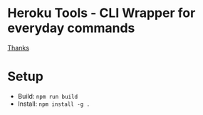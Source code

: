 # Heroku Tools - CLI Wrapper for everyday commands

[Thanks](https://blog.logrocket.com/building-typescript-cli-node-js-commander/)

# Setup

- Build: `npm run build`
- Install: `npm install -g .`
